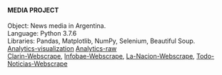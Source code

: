 #### MEDIA PROJECT
  
    
Object: News media in Argentina.    
Language: Python 3.7.6    
Libraries: Pandas, Matplotlib, NumPy, Selenium, Beautiful Soup.   
[Analytics-visualization](https://github.com/ljverni/media/blob/master/media-report%20-%20Jupyter%20Notebook.pdf) 
[Analytics-raw](https://nbviewer.jupyter.org/github/ljverni/media/blob/master/media-report.ipynb)  
[Clarin-Webscrape](https://github.com/ljverni/media/blob/master/webscraping/clarin_scraper.py), [Infobae-Webscrape](https://github.com/ljverni/media/blob/master/webscraping/infobae_scraper.py), [La-Nacion-Webscrape](https://github.com/ljverni/media/blob/master/webscraping/lanacion_scraper.py), [Todo-Noticias-Webscrape](https://github.com/ljverni/media/blob/master/webscraping/todonoticias_scraper.py)
